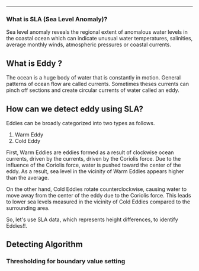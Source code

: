 
---

### What is SLA (Sea Level Anomaly)?

 Sea level anomaly reveals the regional extent of anomalous water levels in the coastal ocean which can indicate unusual water temperatures, salinities, average monthly winds, atmospheric pressures or coastal currents.


## What is Eddy ?

 The ocean is a huge body of water that is constantly in motion. General patterns of ocean flow are called currents. Sometimes theses currents can pinch off sections and create circular currents of water called an eddy.


## How can we detect eddy using SLA?

 Eddies can be broadly categorized into two types as follows.

1. Warm Eddy
2. Cold Eddy

  First, Warm Eddies are eddies formed as a result of  clockwise ocean currents, driven by the currents, driven by the Coriolis force. Due to the influence of the Coriolis force, water is pushed toward the center of the eddy. As a result, sea level in the vicinity of Warm Eddies appears higher than the average.
  
  On the other hand, Cold Eddies rotate counterclockwise, causing water to move away from the center of the eddy due to the Coriolis force. This leads to lower sea levels measured in the vicinity of Cold Eddies compared to the surrounding area.

 So, let's use SLA data, which represents height differences, to identify Eddies!!.


## Detecting Algorithm


### Thresholding for boundary value setting
